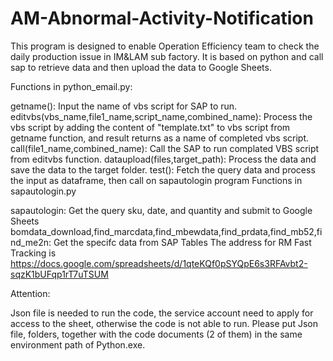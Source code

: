 # AM-Abnormal-Activity-Notification
This program is designed to enable Operation Efficiency team to check the daily production issue in IM&LAM sub factory. It is based on python and call sap to retrieve data and then upload the data to Google Sheets.

Functions in python_email.py:

getname(): Input the name of vbs script for SAP to run.
editvbs(vbs_name,file1_name,script_name,combined_name): Process the vbs script by adding the content of "template.txt" to vbs script from getname function, and result returns as a name of completed vbs script.
call(file1_name,combined_name): Call the SAP to run complated VBS script from editvbs function.
dataupload(files,target_path): Process the data and save the data to the target folder.
test(): Fetch the query data and process the input as dataframe, then call on sapautologin program
Functions in sapautologin.py

sapautologin: Get the query sku, date, and quantity and submit to Google Sheets
bomdata_download,find_marcdata,find_mbewdata,find_prdata,find_mb52,find_me2n: Get the specifc data from SAP Tables
The address for RM Fast Tracking is https://docs.google.com/spreadsheets/d/1qteKQf0pSYQpE6s3RFAvbt2-sqzK1bUFqp1rT7uTSUM

Attention:

Json file is needed to run the code, the service account need to apply for access to the sheet, otherwise the code is not able to run.
Please put Json file, folders, together with the code documents (2 of them) in the same environment path of Python.exe.

